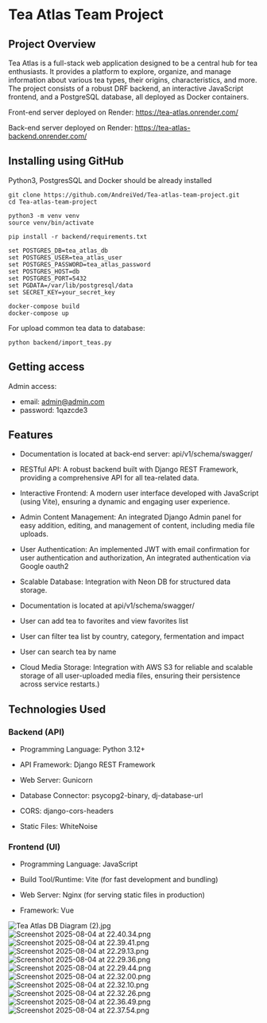 # Tea Atlas Team Project

## Project Overview
Tea Atlas is a full-stack web application designed to be a central hub for tea enthusiasts. 
It provides a platform to explore, organize, and manage information about various tea types, 
their origins, characteristics, and more. 
The project consists of a robust DRF backend, an interactive JavaScript frontend, and a PostgreSQL database, 
all deployed as Docker containers.

Front-end server deployed on Render:
https://tea-atlas.onrender.com/

Back-end server deployed on Render: 
https://tea-atlas-backend.onrender.com/

## Installing using GitHub

Python3, PostgresSQL and Docker should be already installed



``` shel
git clone https://github.com/AndreiVed/Tea-atlas-team-project.git
cd Tea-atlas-team-project

python3 -m venv venv
source venv/bin/activate

pip install -r backend/requirements.txt

set POSTGRES_DB=tea_atlas_db
set POSTGRES_USER=tea_atlas_user
set POSTGRES_PASSWORD=tea_atlas_password
set POSTGRES_HOST=db
set POSTGRES_PORT=5432
set PGDATA=/var/lib/postgresql/data
set SECRET_KEY=your_secret_key

docker-compose build
docker-compose up
```
For upload common tea data to database:
```
python backend/import_teas.py
```

## Getting access

Admin access:
* email: admin@admin.com 
* password: 1qazcde3

## Features
* Documentation is located at back-end server: api/v1/schema/swagger/

* RESTful API: A robust backend built with Django REST Framework, providing a comprehensive API for all tea-related data.

* Interactive Frontend: A modern user interface developed with JavaScript (using Vite), ensuring a dynamic and engaging user experience.

* Admin Content Management: An integrated Django Admin panel for easy addition, editing, and management of content, including media file uploads.

* User Authentication: An implemented JWT with email confirmation for user authentication and authorization,
An integrated authentication via Google oauth2

* Scalable Database: Integration with Neon DB for structured data storage.

* Documentation is located at api/v1/schema/swagger/

* User can add tea to favorites and view favorites list
* User can filter tea list by country, category, fermentation and impact  
* User can search tea by name
* Cloud Media Storage: Integration with AWS S3 for reliable and scalable storage of all user-uploaded media files, ensuring their persistence across service restarts.)

## Technologies Used
### Backend (API)
* Programming Language: Python 3.12+

* API Framework: Django REST Framework

* Web Server: Gunicorn

* Database Connector: psycopg2-binary, dj-database-url

* CORS: django-cors-headers

* Static Files: WhiteNoise

[//]: # ()
[//]: # (Media Storage: django-storages with AWS S3 &#40;via boto3&#41;)

### Frontend (UI)
* Programming Language: JavaScript

* Build Tool/Runtime: Vite (for fast development and bundling)

* Web Server: Nginx (for serving static files in production)

* Framework: Vue 

![Tea Atlas DB Diagram (2).jpg](../../../Downloads/Tea%20Atlas%20DB%20Diagram%20%282%29.jpg) \
![Screenshot 2025-08-04 at 22.40.34.png](../../../Desktop/Screenshot%202025-08-04%20at%2022.40.34.png)\
![Screenshot 2025-08-04 at 22.39.41.png](../../../Desktop/Screenshot%202025-08-04%20at%2022.39.41.png)\
![Screenshot 2025-08-04 at 22.29.13.png](../../../Desktop/Screenshot%202025-08-04%20at%2022.29.13.png)\
![Screenshot 2025-08-04 at 22.29.36.png](../../../Desktop/Screenshot%202025-08-04%20at%2022.29.36.png)\
![Screenshot 2025-08-04 at 22.29.44.png](../../../Desktop/Screenshot%202025-08-04%20at%2022.29.44.png)\
![Screenshot 2025-08-04 at 22.32.00.png](../../../Desktop/Screenshot%202025-08-04%20at%2022.32.00.png)\
![Screenshot 2025-08-04 at 22.32.10.png](../../../Desktop/Screenshot%202025-08-04%20at%2022.32.10.png)\
![Screenshot 2025-08-04 at 22.32.26.png](../../../Desktop/Screenshot%202025-08-04%20at%2022.32.26.png)\
![Screenshot 2025-08-04 at 22.36.49.png](../../../Desktop/Screenshot%202025-08-04%20at%2022.36.49.png)\
![Screenshot 2025-08-04 at 22.37.54.png](../../../Desktop/Screenshot%202025-08-04%20at%2022.37.54.png)
